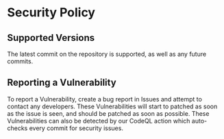 # Security Policy

## Supported Versions

The latest commit on the repository is supported, as well as any future commits.

## Reporting a Vulnerability

To report a Vulnerability, create a bug report in Issues and attempt to contact any developers.
These Vulnerabilities will start to patched as soon as the issue is seen, and should be patched as soon as possible.
These Vulnerabilities can also be detected by our CodeQL action which auto-checks every commit for security issues.

